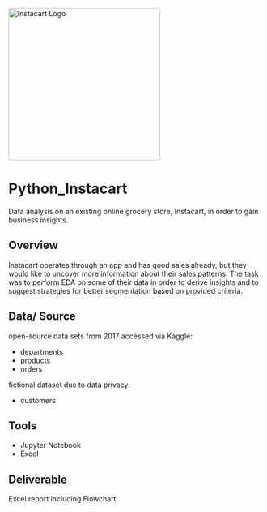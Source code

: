 <p><img src="https://mma.prnewswire.com/media/513462/Instacart_Logo.jpg?p=facebook" alt="Instacart Logo" width="300" /></p>

# Python_Instacart
Data analysis on an existing online grocery store, Instacart, in order to gain business insights.

## Overview
Instacart operates through an app and has good sales already, but they would like to uncover more information about their sales patterns. 
The task was to perform EDA on some of their data in order to derive insights and to suggest strategies for better segmentation based on provided criteria. 

## Data/ Source
open-source data sets from 2017 accessed via Kaggle:
- departments
- products
- orders

fictional dataset due to data privacy:
- customers

## Tools
- Jupyter Notebook
- Excel

## Deliverable
Excel report including Flowchart
